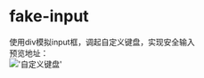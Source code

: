 # fake-input
使用div模拟input框，调起自定义键盘，实现安全输入  
预览地址：  
!['自定义键盘'](https://github.com/Dantyli/fake-input/static/qr.png)
